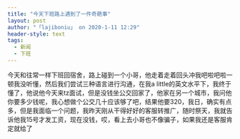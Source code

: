 ```yaml
---
title: "今天下班路上遇到了一件奇葩事"
layout: post
author: "「lajiboniu」 on 2020-1-11 12:29"
header-style: text
tags:
  - 新闻
  - 下班
---
```


<head></head>
<body>
  今天和往常一样下班回宿舍，路上碰到一个小哥，他走着走着回头冲我吧啦吧啦一顿我没听懂，然后我们尝试三种语言进行沟通，在我a little的英文水平下，我终于懂了，他说他今天来tz面试，但是没钱坐公交回家了，他家在另一个城市，我问他你要多少钱呢，我心想做个公交几十应该够了吧，结果他要320，我日，确实有点多，但是我面临一个问题，我昨天刚从干得好好的客服转推广，随时祭天，我就告诉他我15号才发工资，现在没钱，哎，看上去小哥也不像骗子，如果我还是客服肯定就给了
</body>


